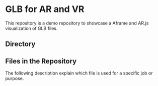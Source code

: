 # GLB for AR and VR
This repository is a demo repository to showcase a Aframe and AR.js visualization of GLB files.

## Directory


## Files in the Repository
The following description explain which file is used for a specific job or purpose.

